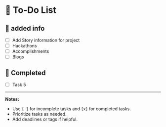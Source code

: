 # 📝 To-Do List

## 📅 added info
- [ ] Add Story information for project
- [ ] Hackathons
- [ ] Accomplishments
- [ ] Blogs

## 🏁 Completed
- [ ] Task 5

---

**Notes:**  
- Use `[ ]` for incomplete tasks and `[x]` for completed tasks.
- Prioritize tasks as needed.
- Add deadlines or tags if helpful.